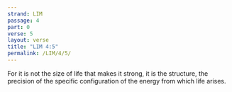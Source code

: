 ```yaml
---
strand: LIM
passage: 4
part: 0
verse: 5
layout: verse
title: "LIM 4:5"
permalink: /LIM/4/5/
---
```

For it is not the size of life that makes it strong, it is the structure, the precision of the specific configuration of the energy from which life arises.
